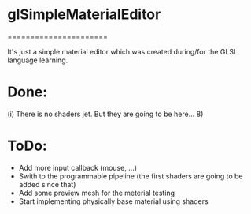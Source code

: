 # glSimpleMaterialEditor
======================

It's just a simple material editor which was created during/for the GLSL language learning.

# Done:
 (i) There is no shaders jet. But they are going to be here... 8)

# ToDo:
 - Add more input callback (mouse, ...)
 - Swith to the  programmable pipeline (the first shaders are going to be added since that)
 - Add some preview mesh for the meterial testing
 - Start implementing physically base material using shaders
